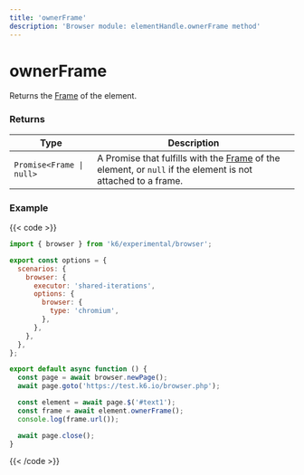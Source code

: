 ```yaml
---
title: 'ownerFrame'
description: 'Browser module: elementHandle.ownerFrame method'
---
```


# ownerFrame

Returns the [Frame](https://grafana.com/docs/k6/<K6_VERSION>/javascript-api/k6-experimental/browser/frame) of the element.

### Returns

| Type                     | Description                                                                                                                                                                                           |
| ------------------------ | ----------------------------------------------------------------------------------------------------------------------------------------------------------------------------------------------------- |
| `Promise<Frame \| null>` | A Promise that fulfills with the [Frame](https://grafana.com/docs/k6/<K6_VERSION>/javascript-api/k6-experimental/browser/frame/) of the element, or `null` if the element is not attached to a frame. |

### Example

{{< code >}}

```javascript
import { browser } from 'k6/experimental/browser';

export const options = {
  scenarios: {
    browser: {
      executor: 'shared-iterations',
      options: {
        browser: {
          type: 'chromium',
        },
      },
    },
  },
};

export default async function () {
  const page = await browser.newPage();
  await page.goto('https://test.k6.io/browser.php');

  const element = await page.$('#text1');
  const frame = await element.ownerFrame();
  console.log(frame.url());

  await page.close();
}
```

{{< /code >}}